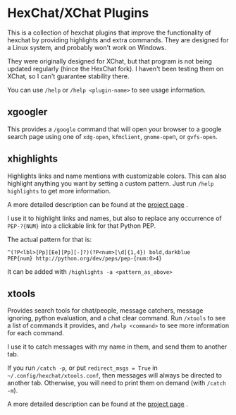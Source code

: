 # HexChat/XChat Plugins

This is a collection of hexchat plugins that improve the functionality of
hexchat by providing highlights and extra commands. They are designed for
a Linux system, and probably won't work on Windows.

They were originally designed for XChat, but that program is not being
updated regularly (hince the HexChat fork). I haven't been testing them
on XChat, so I can't guarantee stability there.

You can use `/help` or `/help <plugin-name>` to see usage information.

## xgoogler

This provides a `/google` command that will open your browser to a google
search page using one of `xdg-open`, `kfmclient`, `gnome-ope`n,
or `gvfs-open`.

## xhighlights

Highlights links and name mentions with customizable colors. This can also
highlight anything you want by setting a custom pattern. Just run
`/help highlights` to get more information.

A more detailed description can be found at the
[project page](https://welbornprod.com/misc/xhighlights)
.

I use it to highlight links and names, but also to replace any occurrence of
`PEP-?{NUM}` into a clickable link for that Python PEP.

The actual pattern for that is:
```
^(?P<lbl>[Pp][Ee][Pp][-]?)(?P<num>[\d]{1,4}) bold,darkblue PEP{num} http://python.org/dev/peps/pep-{num:0>4}
```

It can be added with `/highlights -a <pattern_as_above>`

## xtools

Provides search tools for chat/people, message catchers, message ignoring,
python evaluation, and a chat clear command. Run `/xtools` to see a list
of commands it provides, and `/help <command>` to see more information for
each command.

I use it to catch messages with my name in them, and send them to another tab.

If you run `/catch -p`, or put `redirect_msgs = True` in
`~/.config/hexchat/xtools.conf`, then messages will always be directed to
another tab. Otherwise, you will need to print them on demand
(with `/catch -m`).

A more detailed description can be found at the
[project page](https://welbornprod.com/misc/xtools)
.
